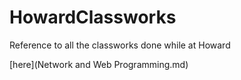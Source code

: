 # HowardClassworks
Reference to all the classworks done while at Howard

[here](Network and Web Programming.md)
